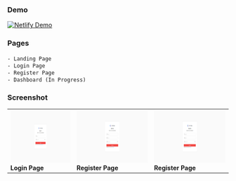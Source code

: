 ### Demo
[![Netlify Demo](https://cdn.zapier.com/storage/developer/92b6c228e4e92368ef6ffd2f257e6162.32x32.png)](https://muria.netlify.app/)
### Pages
    - Landing Page
    - Login Page
    - Register Page
    - Dashboard (In Progress)
### Screenshot
<table align="center">
    <tr>
        <td>
            <img  height="120px" src="https://github.com/gilang-as/ant-design-example/raw/main/docs/images/login.png?raw=true"  alt="1"/>
            <b>Login Page<b/>
        </td>
        <td>
            <img height="120px" src="https://github.com/gilang-as/ant-design-example/raw/main/docs/images/register.png?raw=true"  alt="1"/>
            <b>Register Page<b/>
        </td>
        <td>
            <img height="120px" src="https://github.com/gilang-as/ant-design-example/raw/main/docs/images/register.png?raw=true"  alt="1"/>
            <b>Register Page<b/>
        </td>
    </tr>
</table>